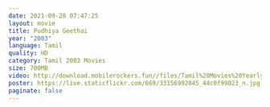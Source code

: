 ```yaml
---
date: 2021-09-28 07:47:25
layout: movie
title: Pudhiya Geethai
year: "2003"
language: Tamil
quality: HD
category: Tamil 2003 Movies
size: 700MB
video: http://download.mobilerockers.fun//files/Tamil%20Movies%20Yearly%20Collections/Tamil%202003%20Collections/Puthiya%20Geethai%20(2003)/Puthiya%20Geethai%20(2003)%20Full%20Movies/Puthiya%20Geethai%20(2003)%20DVDRip/Puthiya%20Geethai%20(2003)%20DVDRip%20Single%20Part.mp4
poster: https://live.staticflickr.com/669/33156992045_44c0f99023_n.jpg
paginate: false
---
```

